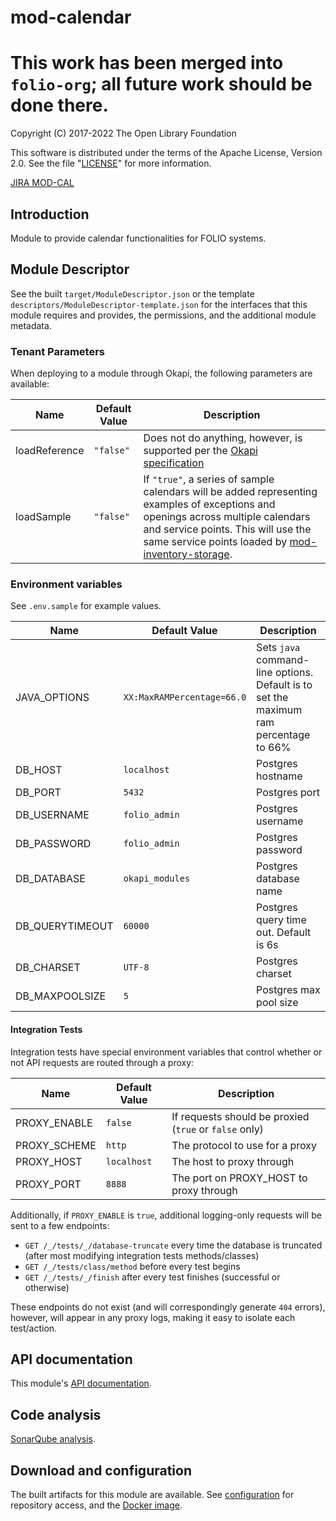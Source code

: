 # mod-calendar

# This work has been merged into `folio-org`; all future work should be done there.

Copyright (C) 2017-2022 The Open Library Foundation

This software is distributed under the terms of the Apache License, Version 2.0. See the file
"[LICENSE](LICENSE)" for more information.

[JIRA MOD-CAL](https://issues.folio.org/projects/MODCAL)

## Introduction

Module to provide calendar functionalities for FOLIO systems.

## Module Descriptor

See the built `target/ModuleDescriptor.json` or the template
`descriptors/ModuleDescriptor-template.json` for the interfaces that this module requires and
provides, the permissions, and the additional module metadata.

### Tenant Parameters

When deploying to a module through Okapi, the following parameters are available:

| Name          | Default Value | Description                                                                                                                                                                                                                                                                                                                   |
| ------------- | ------------- | ----------------------------------------------------------------------------------------------------------------------------------------------------------------------------------------------------------------------------------------------------------------------------------------------------------------------------- |
| loadReference | `"false"`     | Does not do anything, however, is supported per the [Okapi specification](https://github.com/folio-org/okapi/blob/master/doc/guide.md)                                                                                                                                                                                        |
| loadSample    | `"false"`     | If `"true"`, a series of sample calendars will be added representing examples of exceptions and openings across multiple calendars and service points. This will use the same service points loaded by [mod-inventory-storage](https://github.com/folio-org/mod-inventory-storage/tree/master/reference-data/service-points). |

### Environment variables

See `.env.sample` for example values.

| Name            | Default Value              | Description                                                                           |
| --------------- | -------------------------- | ------------------------------------------------------------------------------------- |
| JAVA_OPTIONS    | `XX:MaxRAMPercentage=66.0` | Sets `java` command-line options. Default is to set the maximum ram percentage to 66% |
| DB_HOST         | `localhost`                | Postgres hostname                                                                     |
| DB_PORT         | `5432`                     | Postgres port                                                                         |
| DB_USERNAME     | `folio_admin`              | Postgres username                                                                     |
| DB_PASSWORD     | `folio_admin`              | Postgres password                                                                     |
| DB_DATABASE     | `okapi_modules`            | Postgres database name                                                                |
| DB_QUERYTIMEOUT | `60000`                    | Postgres query time out. Default is 6s                                                |
| DB_CHARSET      | `UTF-8`                    | Postgres charset                                                                      |
| DB_MAXPOOLSIZE  | `5`                        | Postgres max pool size                                                                |

#### Integration Tests

Integration tests have special environment variables that control whether or not API requests are
routed through a proxy:

| Name         | Default Value | Description                                            |
| ------------ | ------------- | ------------------------------------------------------ |
| PROXY_ENABLE | `false`       | If requests should be proxied (`true` or `false` only) |
| PROXY_SCHEME | `http`        | The protocol to use for a proxy                        |
| PROXY_HOST   | `localhost`   | The host to proxy through                              |
| PROXY_PORT   | `8888`        | The port on PROXY_HOST to proxy through                |

Additionally, if `PROXY_ENABLE` is `true`, additional logging-only requests will be sent to a few
endpoints:

- `GET /_/tests/_/database-truncate` every time the database is truncated (after most modifying
  integration tests methods/classes)
- `GET /_/tests/class/method` before every test begins
- `GET /_/tests/_/finish` after every test finishes (successful or otherwise)

These endpoints do not exist (and will correspondingly generate `404` errors), however, will appear
in any proxy logs, making it easy to isolate each test/action.

## API documentation

This module's [API documentation](https://dev.folio.org/reference/api/#mod-calendar).

## Code analysis

[SonarQube analysis](https://sonarcloud.io/dashboard?id=org.folio%3Amod-calendar).

## Download and configuration

The built artifacts for this module are available. See
[configuration](https://dev.folio.org/download/artifacts) for repository access, and the
[Docker image](https://hub.docker.com/r/folioorg/mod-calendar/).
